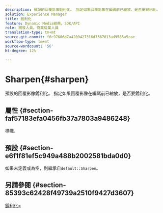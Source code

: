 ```yaml
---
description: 預設的回覆影像銳利化。 指定如果回覆影像在編碼前已縮放，是否要銳利化。
solution: Experience Manager
title: 銳利化
feature: Dynamic Media經典，SDK/API
role: 開發人員，商業從業人員
translation-type: tm+mt
source-git-commit: f6c97606d7a4209427316d7367013ad9585a5cae
workflow-type: tm+mt
source-wordcount: '56'
ht-degree: 12%

---
```



# Sharpen{#sharpen}

預設的回覆影像銳利化。 指定如果回覆影像在編碼前已縮放，是否要銳利化。

## 屬性 {#section-faf57183efa0456fb37a7803a9486248}

標幟.

## 預設 {#section-e6f1f81ef5c949a488b2002581bda0d0}

如果未定義或為空，則繼承自`default::Sharpen`。

## 另請參閱 {#section-85393c62428f49739a2510f9427d3607}

[銳利化=](../../../../../ir-api/http-protocol/image-rendering-api-ref/c-ir-http-protocol-ref/c-ir-http-protocol-command-reference/r-ir-http-sharpen.md#reference-13034d22d176483cb99ccafc2a4f6a6e)
